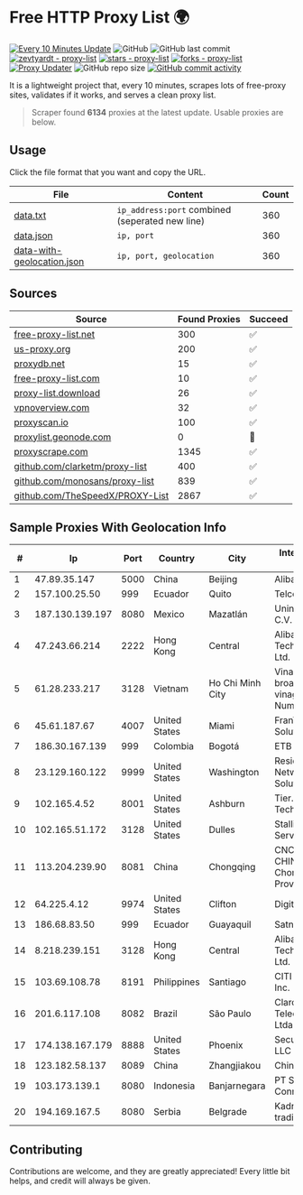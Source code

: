 
# Free HTTP Proxy List 🌍

[![Every 10 Minutes Update](https://github.com/mertguvencli/http-proxy-list/actions/workflows/main.yml/badge.svg?branch=main)](https://github.com/mertguvencli/http-proxy-list/actions/workflows/main.yml)
![GitHub](https://img.shields.io/github/license/mertguvencli/http-proxy-list)
![GitHub last commit](https://img.shields.io/github/last-commit/mertguvencli/http-proxy-list)
[![zevtyardt - proxy-list](https://img.shields.io/static/v1?label=zevtyardt&message=proxy-list&color=blue&logo=github)](https://github.com/zevtyardt/proxy-list "Go to GitHub repo")
[![stars - proxy-list](https://img.shields.io/github/stars/zevtyardt/proxy-list?style=social)](https://github.com/zevtyardt/proxy-list)
[![forks - proxy-list](https://img.shields.io/github/forks/zevtyardt/proxy-list?style=social)](https://github.com/zevtyardt/proxy-list)
[![Proxy Updater](https://github.com/zevtyardt/proxy-list/workflows/Proxy%20Updater/badge.svg)](https://github.com/zevtyardt/proxy-list/actions?query=workflow:"Proxy+Updater")
![GitHub repo size](https://img.shields.io/github/repo-size/zevtyardt/proxy-list)
[![GitHub commit activity](https://img.shields.io/github/commit-activity/m/zevtyardt/proxy-list?logo=commits)](https://github.com/zevtyardt/proxy-list/commits/main)

It is a lightweight project that, every 10 minutes, scrapes lots of free-proxy sites, validates if it works, and serves a clean proxy list.

> Scraper found **6134** proxies at the latest update. Usable proxies are below.

## Usage

Click the file format that you want and copy the URL.

|File|Content|Count|
|----|-------|-----|
|[data.txt](https://raw.githubusercontent.com/mertguvencli/http-proxy-list/main/proxy-list/data.txt)|`ip_address:port` combined (seperated new line)|360|
|[data.json](https://raw.githubusercontent.com/mertguvencli/http-proxy-list/main/proxy-list/data.json)|`ip, port`|360|
|[data-with-geolocation.json](https://raw.githubusercontent.com/mertguvencli/http-proxy-list/main/proxy-list/data-with-geolocation.json)|`ip, port, geolocation`|360|

## Sources

|Source|Found Proxies|Succeed|
|------|-------------|-------|
|[free-proxy-list.net](https://free-proxy-list.net)|300|✅|
|[us-proxy.org](https://www.us-proxy.org)|200|✅|
|[proxydb.net](http://proxydb.net)|15|✅|
|[free-proxy-list.com](https://free-proxy-list.com/?page=&port=&type%5B%5D=http&type%5B%5D=https&up_time=0&search=Search)|10|✅|
|[proxy-list.download](https://www.proxy-list.download/HTTP)|26|✅|
|[vpnoverview.com](https://vpnoverview.com/privacy/anonymous-browsing/free-proxy-servers)|32|✅|
|[proxyscan.io](https://www.proxyscan.io)|100|✅|
|[proxylist.geonode.com](https://proxylist.geonode.com/api/proxy-list?limit=300&page=1&sort_by=lastChecked&sort_type=desc&protocols=http,https)|0|🚫|
|[proxyscrape.com](https://api.proxyscrape.com/v2/?request=displayproxies&protocol=http&timeout=10000&country=all&ssl=all&anonymity=all)|1345|✅|
|[github.com/clarketm/proxy-list](https://raw.githubusercontent.com/clarketm/proxy-list/master/proxy-list-raw.txt)|400|✅|
|[github.com/monosans/proxy-list](https://raw.githubusercontent.com/monosans/proxy-list/main/proxies/http.txt)|839|✅|
|[github.com/TheSpeedX/PROXY-List](https://raw.githubusercontent.com/TheSpeedX/PROXY-List/master/http.txt)|2867|✅|


## Sample Proxies With Geolocation Info

|#|Ip|Port|Country|City|Internet Service Provider|
|-|--|----|-------|----|-------------------------|
|1|47.89.35.147|5000|China|Beijing|Alibaba.com LLC|
|2|157.100.25.50|999|Ecuador|Quito|Telconet S.A|
|3|187.130.139.197|8080|Mexico|Mazatlán|Uninet S.A. de C.V.|
|4|47.243.66.214|2222|Hong Kong|Central|Alibaba (US) Technology Co., Ltd.|
|5|61.28.233.217|3128|Vietnam|Ho Chi Minh City|Vinadata broadcast via vinagame AS Number|
|6|45.61.187.67|4007|United States|Miami|FranTech Solutions|
|7|186.30.167.139|999|Colombia|Bogotá|ETB - Colombia|
|8|23.129.160.122|9999|United States|Washington|Residential Networking Solutions LLC|
|9|102.165.4.52|8001|United States|Ashburn|Tier.Net Technologies LLC|
|10|102.165.51.172|3128|United States|Dulles|Stallion Network Services Limited|
|11|113.204.239.90|8081|China|Chongqing|CNC Group CHINA169 Chongqing Province Network|
|12|64.225.4.12|9974|United States|Clifton|DigitalOcean, LLC|
|13|186.68.83.50|999|Ecuador|Guayaquil|Satnet|
|14|8.218.239.151|3128|Hong Kong|Central|Alibaba (US) Technology Co., Ltd.|
|15|103.69.108.78|8191|Philippines|Santiago|CITI Cableworld Inc.|
|16|201.6.117.108|8082|Brazil|São Paulo|Claro NXT Telecomunicacoes Ltda|
|17|174.138.167.179|8888|United States|Phoenix|Secured Servers LLC|
|18|123.182.58.137|8089|China|Zhangjiakou|Chinanet|
|19|103.173.139.1|8080|Indonesia|Banjarnegara|PT Serayu Multi Connection|
|20|194.169.167.5|8080|Serbia|Belgrade|Kadri Haxhiaj trading as "B.I."|



## Contributing

Contributions are welcome, and they are greatly appreciated! Every
little bit helps, and credit will always be given.

